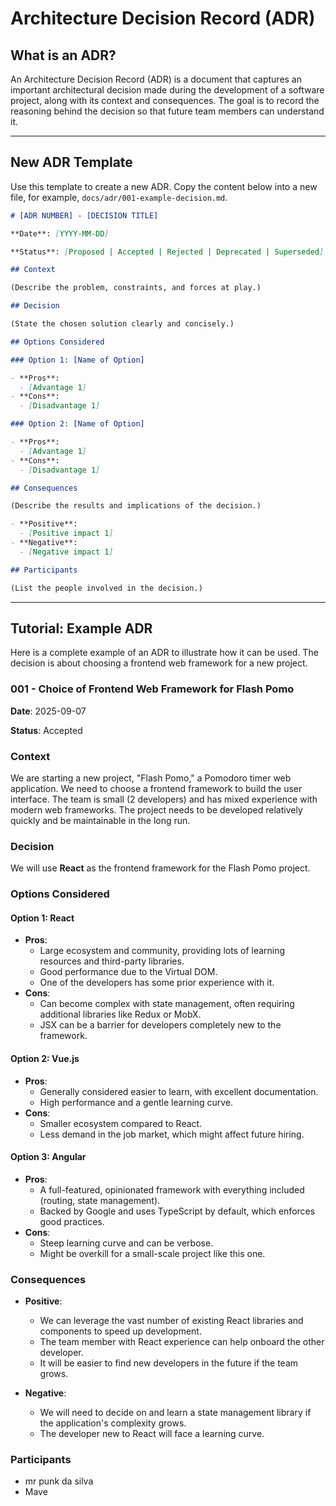 # Architecture Decision Record (ADR)

## What is an ADR?

An Architecture Decision Record (ADR) is a document that captures an important architectural decision made during the development of a software project, along with its context and consequences. The goal is to record the reasoning behind the decision so that future team members can understand it.

---

## New ADR Template

Use this template to create a new ADR. Copy the content below into a new file, for example, `docs/adr/001-example-decision.md`.

```markdown
# [ADR NUMBER] - [DECISION TITLE]

**Date**: [YYYY-MM-DD]

**Status**: [Proposed | Accepted | Rejected | Deprecated | Superseded]

## Context

(Describe the problem, constraints, and forces at play.)

## Decision

(State the chosen solution clearly and concisely.)

## Options Considered

### Option 1: [Name of Option]

- **Pros**:
  - [Advantage 1]
- **Cons**:
  - [Disadvantage 1]

### Option 2: [Name of Option]

- **Pros**:
  - [Advantage 1]
- **Cons**:
  - [Disadvantage 1]

## Consequences

(Describe the results and implications of the decision.)

- **Positive**:
  - [Positive impact 1]
- **Negative**:
  - [Negative impact 1]

## Participants

(List the people involved in the decision.)
```

---

## Tutorial: Example ADR

Here is a complete example of an ADR to illustrate how it can be used. The decision is about choosing a frontend web framework for a new project.

### 001 - Choice of Frontend Web Framework for Flash Pomo

**Date**: 2025-09-07

**Status**: Accepted

### Context

We are starting a new project, "Flash Pomo," a Pomodoro timer web application. We need to choose a frontend framework to build the user interface. The team is small (2 developers) and has mixed experience with modern web frameworks. The project needs to be developed relatively quickly and be maintainable in the long run.

### Decision

We will use **React** as the frontend framework for the Flash Pomo project.

### Options Considered

#### Option 1: React

- **Pros**:
  - Large ecosystem and community, providing lots of learning resources and third-party libraries.
  - Good performance due to the Virtual DOM.
  - One of the developers has some prior experience with it.
- **Cons**:
  - Can become complex with state management, often requiring additional libraries like Redux or MobX.
  - JSX can be a barrier for developers completely new to the framework.

#### Option 2: Vue.js

- **Pros**:
  - Generally considered easier to learn, with excellent documentation.
  - High performance and a gentle learning curve.
- **Cons**:
  - Smaller ecosystem compared to React.
  - Less demand in the job market, which might affect future hiring.

#### Option 3: Angular

- **Pros**:
  - A full-featured, opinionated framework with everything included (routing, state management).
  - Backed by Google and uses TypeScript by default, which enforces good practices.
- **Cons**:
  - Steep learning curve and can be verbose.
  - Might be overkill for a small-scale project like this one.

### Consequences

- **Positive**:
  - We can leverage the vast number of existing React libraries and components to speed up development.
  - The team member with React experience can help onboard the other developer.
  - It will be easier to find new developers in the future if the team grows.

- **Negative**:
  - We will need to decide on and learn a state management library if the application's complexity grows.
  - The developer new to React will face a learning curve.

### Participants

- mr punk da silva
- Mave